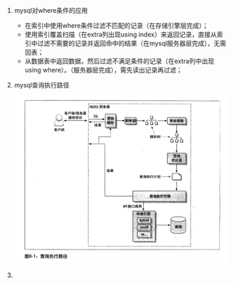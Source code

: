 1. mysql对where条件的应用

   * 在索引中使用where条件过滤不匹配的记录（在存储引擎层完成）；
   * 使用索引覆盖扫描（在extra列出现using index）来返回记录，直接从索引中过滤不需要的记录并返回命中的结果（在mysql服务器层完成），无需回表；
   * 从数据表中返回数据，然后过滤不满足条件的记录（在extra列中出现using where）。（服务器层完成），需先读出记录再过滤；

2. mysql查询执行路径

   ![avatar](./pic/查询执行路径.png)

3. 

